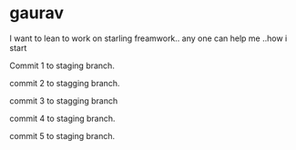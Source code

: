 gaurav
======

I want to lean to work on starling freamwork.. any one can help me ..how i start 


Commit 1 to staging branch.

commit 2 to stagging branch.

commit 3 to stagging branch

commit 4 to staging branch.

commit 5 to staging branch.